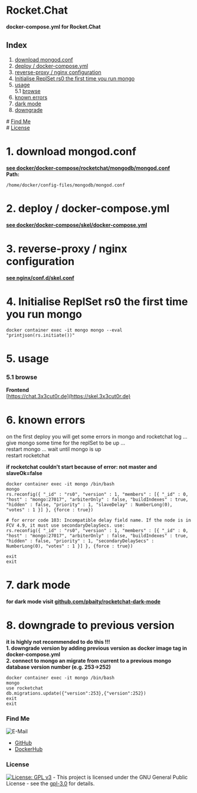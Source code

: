 # Rocket.Chat

**docker-compose.yml for Rocket.Chat**  

## Index

1. [download mongod.conf](#mongod.conf)   
2. [deploy / docker-compose.yml](#deploy)  
3. [reverse-proxy / nginx configuration](#reverse-proxy)  
4. [Initialise ReplSet rs0 the first time you run mongo](#replset)  
5. [usage](#usage)  
  5.1 [browse](#browse)  
6. [known errors](#known_errors)  
7. [dark mode](#dark-mode)  
8. [downgrade](#downgrade)  

\# [Find Me](#findme)  
\# [License](#license)  

# 1. download mongod.conf <a name="mongod.conf"></a>
**[see docker/docker-compose/rocketchat/mongodb/mongod.conf](https://github.com/3x3cut0r/vps/blob/main/docker/docker-compose/rocketchat/mongodb/mongod.conf)**  
**Path:**
```shell
/home/docker/config-files/mongodb/mongod.conf

```

# 2. deploy / docker-compose.yml <a name="deploy"></a>  
**[see docker/docker-compose/skel/docker-compose.yml](https://github.com/3x3cut0r/vps/blob/main/docker/docker-compose/rocketchat/docker-compose.yml)**  

# 3. reverse-proxy / nginx configuration <a name="reverse-proxy"></a>  
**[see nginx/conf.d/skel.conf](https://github.com/3x3cut0r/vps/blob/main/nginx/conf.d/rocketchat.conf)**

# 4. Initialise ReplSet rs0 the first time you run mongo <a name="replset"></a>  
```shell
docker container exec -it mongo mongo --eval "printjson(rs.initiate())"

```

# 5. usage <a name="usage"></a>  

### 5.1 browse <a name="browse"></a>  
**Frontend**  
[https://chat.3x3cut0r.de](https://skel.3x3cut0r.de)  

# 6. known errors <a name="known_errors"></a>
on the first deploy you will get some errors in mongo and rocketchat log ...  
give mongo some time for the replSet to be up ...  
restart mongo ... wait until mongo is up  
restart rocketchat  

**if rocketchat couldn't start because of error: not master and slaveOk=false**  
```shell
docker container exec -it mongo /bin/bash
mongo
rs.reconfig({ "_id" : "rs0", "version" : 1, "members" : [{ "_id" : 0, "host" : "mongo:27017", "arbiterOnly" : false, "buildIndexes" : true, "hidden" : false, "priority" : 1, "slaveDelay" : NumberLong(0), "votes" : 1 }] }, {force : true})

# for error code 103: Incompatible delay field name. If the node is in FCV 4.9, it must use secondaryDelaySecs. use:
rs.reconfig({ "_id" : "rs0", "version" : 1, "members" : [{ "_id" : 0, "host" : "mongo:27017", "arbiterOnly" : false, "buildIndexes" : true, "hidden" : false, "priority" : 1, "secondaryDelaySecs" : NumberLong(0), "votes" : 1 }] }, {force : true})

exit
exit

```

# 7. dark mode <a name="dark-mode"></a>
**for dark mode visit [github.com/pbaity/rocketchat-dark-mode](https://github.com/pbaity/rocketchat-dark-mode)**

# 8. downgrade to previous version <a name="downgrade"></a>
**it is highly not recommended to do this !!!**  
**1. downgrade version by adding previous version as docker image tag in docker-compose.yml**  
**2. connect to mongo an migrate from current to a previous mongo database version number (e.g. 253->252)**  
```shell
docker container exec -it mongo /bin/bash
mongo
use rocketchat
db.migrations.update({"version":253},{"version":252})
exit
exit

```

### Find Me <a name="findme"></a>

![E-Mail](https://img.shields.io/badge/E--Mail-executor55%40gmx.de-red)
* [GitHub](https://github.com/3x3cut0r)
* [DockerHub](https://hub.docker.com/u/3x3cut0r)

### License <a name="license"></a>

[![License: GPL v3](https://img.shields.io/badge/License-GPLv3-blue.svg)](https://www.gnu.org/licenses/gpl-3.0) - This project is licensed under the GNU General Public License - see the [gpl-3.0](https://www.gnu.org/licenses/gpl-3.0.en.html) for details.
